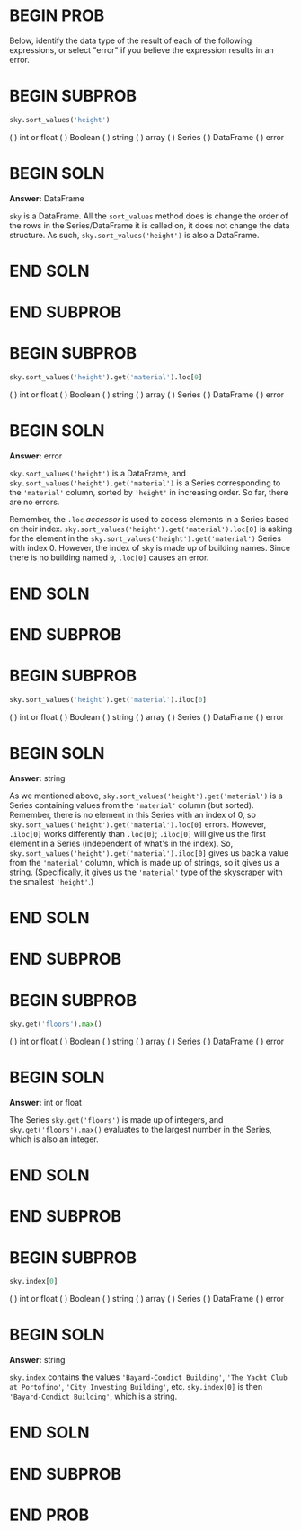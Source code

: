 # BEGIN PROB

Below, identify the data type of the result of each of the following expressions, or select "error" if you believe the expression results in an error.

# BEGIN SUBPROB

```py
sky.sort_values('height')
```

( ) int or float
( ) Boolean
( ) string
( ) array
( ) Series
( ) DataFrame
( ) error

# BEGIN SOLN

**Answer:** DataFrame

`sky` is a DataFrame. All the `sort_values` method does is change the order of the rows in the Series/DataFrame it is called on, it does not change the data structure. As such, `sky.sort_values('height')` is also a DataFrame.

# END SOLN

# END SUBPROB

# BEGIN SUBPROB

```py
sky.sort_values('height').get('material').loc[0]
```

( ) int or float
( ) Boolean
( ) string
( ) array
( ) Series
( ) DataFrame
( ) error

# BEGIN SOLN

**Answer:** error

`sky.sort_values('height')` is a DataFrame, and `sky.sort_values('height').get('material')` is a Series corresponding to the `'material'` column, sorted by `'height'` in increasing order. So far, there are no errors.

Remember, the `.loc` _accessor_ is used to access elements in a Series based on their index. `sky.sort_values('height').get('material').loc[0]` is asking for the element in the `sky.sort_values('height').get('material')` Series with index 0. However, the index of `sky` is made up of building names. Since there is no building named `0`,  `.loc[0]` causes an error.

# END SOLN

# END SUBPROB

# BEGIN SUBPROB

```py
sky.sort_values('height').get('material').iloc[0]
```

( ) int or float
( ) Boolean
( ) string
( ) array
( ) Series
( ) DataFrame
( ) error

# BEGIN SOLN

**Answer:** string

As we mentioned above, `sky.sort_values('height').get('material')` is a Series containing values from the `'material'` column (but sorted). Remember, there is no element in this Series with an index of 0, so `sky.sort_values('height').get('material').loc[0]` errors. However, `.iloc[0]` works differently than `.loc[0]`; `.iloc[0]` will give us the first element in a Series (independent of what's in the index). So, `sky.sort_values('height').get('material').iloc[0]` gives us back a value from the `'material'` column, which is made up of strings, so it gives us a string. (Specifically, it gives us the `'material'` type of the skyscraper with the smallest `'height'`.)

# END SOLN

# END SUBPROB

# BEGIN SUBPROB

```py
sky.get('floors').max()
```

( ) int or float
( ) Boolean
( ) string
( ) array
( ) Series
( ) DataFrame
( ) error

# BEGIN SOLN

**Answer:** int or float

The Series `sky.get('floors')` is made up of integers, and `sky.get('floors').max()` evaluates to the largest number in the Series, which is also an integer.

# END SOLN

# END SUBPROB

# BEGIN SUBPROB

```py
sky.index[0]
```

( ) int or float
( ) Boolean
( ) string
( ) array
( ) Series
( ) DataFrame
( ) error

# BEGIN SOLN

**Answer:** string

`sky.index` contains the values `'Bayard-Condict Building'`, `'The Yacht Club at Portofino'`, `'City Investing Building'`, etc. `sky.index[0]` is then `'Bayard-Condict Building'`, which is a string.

# END SOLN

# END SUBPROB

# END PROB
